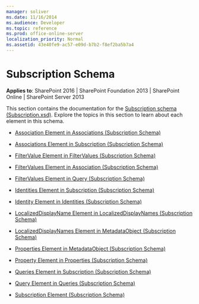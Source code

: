 ```yaml
---
manager: soliver
ms.date: 11/16/2014
ms.audience: Developer
ms.topic: reference
ms.prod: office-online-server
localization_priority: Normal
ms.assetid: 43e40fe9-ac57-e09d-b7b2-f8ef2ba5b7a4
---
```


# Subscription Schema

**Applies to**: SharePoint 2016 | SharePoint Foundation 2013 | SharePoint Online | SharePoint Server 2013

This section contains the documentation for the [Subscription schema (Subscription.xsd)](http://schemas.microsoft.com/office/2006/03/BusinessDataCatalog). Explore the topics in this section to learn about each element in this schema.

- [Association Element in Associations (Subscription Schema)](association-element-in-associations-subscription-schema.md)

- [Associations Element in Subscription (Subscription Schema)](associations-element-in-subscription-subscription-schema.md)

- [FilterValue Element in FilterValues (Subscription Schema)](filtervalue-element-in-filtervalues-subscription-schema.md)

- [FilterValues Element in Association (Subscription Schema)](filtervalues-element-in-association-subscription-schema.md)

- [FilterValues Element in Query (Subscription Schema)](filtervalues-element-in-query-subscription-schema.md)

- [Identities Element in Subscription (Subscription Schema)](identities-element-in-subscription-subscription-schema.md)

- [Identity Element in Identities (Subscription Schema)](identity-element-in-identities-subscription-schema.md)

- [LocalizedDisplayName Element in LocalizedDisplayNames (Subscription Schema)](localizeddisplayname-element-in-localizeddisplaynames-subscription-schema.md)

- [LocalizedDisplayNames Element in MetadataObject (Subscription Schema)](localizeddisplaynames-element-in-metadataobject-subscription-schema.md)

- [Properties Element in MetadataObject (Subscription Schema)](properties-element-in-metadataobject-subscription-schema.md)

- [Property Element in Properties (Subscription Schema)](property-element-in-properties-subscription-schema.md)

- [Queries Element in Subscription (Subscription Schema)](queries-element-in-subscription-subscription-schema.md)

- [Query Element in Queries (Subscription Schema)](query-element-in-queries-subscription-schema.md)

- [Subscription Element (Subscription Schema)](subscription-element-subscription-schema.md)









